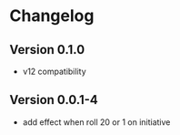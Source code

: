 # Changelog

## Version 0.1.0
- v12 compatibility

## Version 0.0.1-4
- add effect when roll 20 or 1 on initiative
